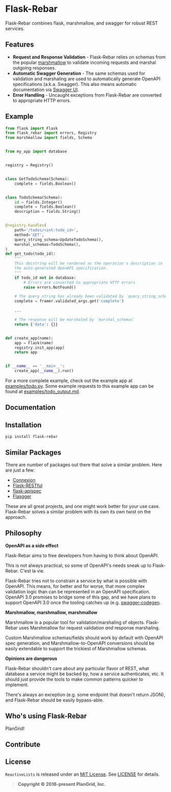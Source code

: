 Flask-Rebar
===========

Flask-Rebar combines flask, marshmallow, and swagger for robust REST services.


Features
--------

- **Request and Response Validation** - Flask-Rebar relies on schemas from the popular [marshmallow](https://marshmallow.readthedocs.io/en/latest/) to validate incoming requests and marshal outgoing responses.
- **Automatic Swagger Generation** - The same schemas used for validation and marshaling are used to automatically generate OpenAPI specifications (a.k.a. Swagger). This also means automatic documentation via [Swagger UI](https://swagger.io/swagger-ui/).
- **Error Handling** - Uncaught exceptions from Flask-Rebar are converted to appropriate HTTP errors.


Example
-------

```python
from flask import Flask
from flask_rebar import errors, Registry
from marshmallow import fields, Schema


from my_app import database


registry = Registry()


class GetTodoSchema(Schema):
    complete = fields.Boolean()


class TodoSchema(Schema):
    id = fields.Integer()
    complete = fields.Boolean()
    description = fields.String()


@registry.handles(
    path='/todos/<int:todo_id>',
    method='GET',
    query_string_schema=UpdateTodoSchema(),
    marshal_schemas=TodoSchema(),
)
def get_todo(todo_id):
    """
    This docstring will be rendered as the operation's description in
    the auto-generated OpenAPI specification.
    """
    if todo_id not in database:
        # Errors are converted to appropriate HTTP errors
        raise errors.NotFound()

    # The query string has already been validated by `query_string_schema`
    complete = framer.validated_args.get('complete')

    ...

    # The response will be marshaled by `marshal_schemas`
    return {'data': {}}


def create_app(name):
    app = Flask(name)
    registry.init_app(app)
    return app


if __name__ == '__main__':
    create_app(__name__).run()
```

For a more complete example, check out the example app at [examples/todo.py](examples/todo.py). Some example requests to this example app can be found at [examples/todo_output.md](examples/todo_output.md).


Documentation
-------------


Installation
------------

```
pip install flask-rebar
```


Similar Packages
----------------

There are number of packages out there that solve a similar problem. Here are just a few:

- [Connexion](https://github.com/zalando/connexion)
- [Flask-RESTful](https://github.com/flask-restful/flask-restful)
- [flask-apispec](https://github.com/jmcarp/flask-apispec)
- [Flasgger](https://github.com/rochacbruno/flasgger)

These are all great projects, and one might work better for your use case. Flask-Rebar solves a similar problem with its own its own twist on the approach.


Philosophy
----------

**OpenAPI as a side effect**

Flask-Rebar aims to free developers from having to think about OpenAPI.

This is not always practical, so some of OpenAPI's needs sneak up to Flask-Rebar. C'est la vie.

Flask-Rebar tries not to constrain a service by what is possible with OpenAPI. This means, for better and for worse, that more complex validation logic than can be represented in an OpenAPI specification.
OpenAPI 3.0 promises to bridge some of this gap, and we have plans to support OpenAPI 3.0 once the tooling catches up (e.g. [swagger-codegen](https://github.com/swagger-api/swagger-codegen).

**Marshmallow, marshmallow, marshmallow**

Marshmallow is a popular tool for validation/marshaling of objects. Flask-Rebar uses Marshmallow for request validation _and_ response marshaling.

Custom Marshmallow schemas/fields should work by default with OpenAPI spec generation, and Marshmallow-to-OpenAPI conversions should be easily extendable to support the trickiest of Marshmallow schemas.

**Opinions are dangerous**

Flask-Rebar shouldn't care about any particular flavor of REST, what database a service might be backed by, how a service authenticates, etc. It should just provide the tools to make common patterns quicker to implement.

There's always an exception (e.g. some endpoint that doesn't return JSON), and Flask-Rebar should be easily bypass-able.


Who's using Flask-Rebar
-----------------------

PlanGrid!


Contribute
----------


License
-------

`ReactiveLists` is released under an [MIT License](https://opensource.org/licenses/MIT). See [LICENSE](LICENSE) for details.

> **Copyright &copy; 2018-present PlanGrid, Inc.**
